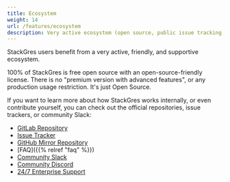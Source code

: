 ```yaml
---
title: Ecosystem
weight: 14
url: /features/ecosystem
description: Very active ecosystem (open source, public issue tracking, Slack, commercial support)
---
```


StackGres users benefit from a very active, friendly, and supportive ecosystem.

100% of StackGres is free open source with an open-source-friendly license.
There is no "premium version with advanced features", or any production usage restriction.
It's just Open Source.

If you want to learn more about how StackGres works internally, or even contribute yourself, you can check out the official repositories, issue trackers, or community Slack:

- [GitLab Repository](https://gitlab.com/ongresinc/stackgres)
- [Issue Tracker](https://gitlab.com/ongresinc/stackgres/-/issues)
- [GitHub Mirror Repository](https://github.com/ongres/stackgres)
- [FAQ]({{% relref "faq" %}})
- [Community Slack](https://slack.stackgres.io/)
- [Community Discord](https://discord.stackgres.io/)
- [24/7 Enterprise Support](https://stackgres.io/support/)

